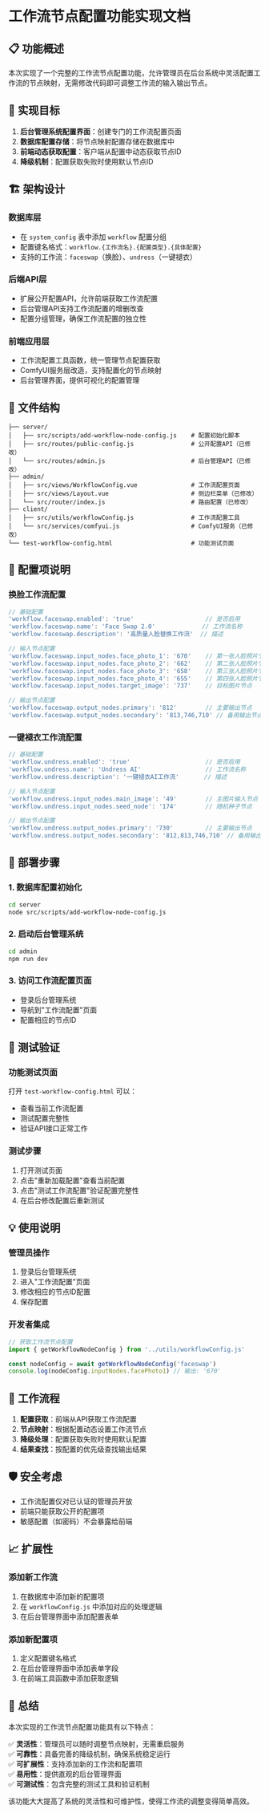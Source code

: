 # 工作流节点配置功能实现文档

## 📋 功能概述

本次实现了一个完整的工作流节点配置功能，允许管理员在后台系统中灵活配置工作流的节点映射，无需修改代码即可调整工作流的输入输出节点。

## 🎯 实现目标

1. **后台管理系统配置界面**：创建专门的工作流配置页面
2. **数据库配置存储**：将节点映射配置存储在数据库中
3. **前端动态获取配置**：客户端从配置中动态获取节点ID
4. **降级机制**：配置获取失败时使用默认节点ID

## 🏗️ 架构设计

### 数据库层
- 在 `system_config` 表中添加 `workflow` 配置分组
- 配置键名格式：`workflow.{工作流名}.{配置类型}.{具体配置}`
- 支持的工作流：`faceswap`（换脸）、`undress`（一键褪衣）

### 后端API层
- 扩展公开配置API，允许前端获取工作流配置
- 后台管理API支持工作流配置的增删改查
- 配置分组管理，确保工作流配置的独立性

### 前端应用层
- 工作流配置工具函数，统一管理节点配置获取
- ComfyUI服务层改造，支持配置化的节点映射
- 后台管理界面，提供可视化的配置管理

## 📁 文件结构

```
├── server/
│   ├── src/scripts/add-workflow-node-config.js    # 配置初始化脚本
│   ├── src/routes/public-config.js                # 公开配置API（已修改）
│   └── src/routes/admin.js                        # 后台管理API（已修改）
├── admin/
│   ├── src/views/WorkflowConfig.vue               # 工作流配置页面
│   ├── src/views/Layout.vue                       # 侧边栏菜单（已修改）
│   └── src/router/index.js                        # 路由配置（已修改）
├── client/
│   ├── src/utils/workflowConfig.js                # 工作流配置工具
│   └── src/services/comfyui.js                    # ComfyUI服务（已修改）
└── test-workflow-config.html                      # 功能测试页面
```

## 🔧 配置项说明

### 换脸工作流配置
```javascript
// 基础配置
'workflow.faceswap.enabled': 'true'                    // 是否启用
'workflow.faceswap.name': 'Face Swap 2.0'             // 工作流名称
'workflow.faceswap.description': '高质量人脸替换工作流'  // 描述

// 输入节点配置
'workflow.faceswap.input_nodes.face_photo_1': '670'    // 第一张人脸照片节点
'workflow.faceswap.input_nodes.face_photo_2': '662'    // 第二张人脸照片节点
'workflow.faceswap.input_nodes.face_photo_3': '658'    // 第三张人脸照片节点
'workflow.faceswap.input_nodes.face_photo_4': '655'    // 第四张人脸照片节点
'workflow.faceswap.input_nodes.target_image': '737'    // 目标图片节点

// 输出节点配置
'workflow.faceswap.output_nodes.primary': '812'        // 主要输出节点
'workflow.faceswap.output_nodes.secondary': '813,746,710' // 备用输出节点（逗号分隔）
```

### 一键褪衣工作流配置
```javascript
// 基础配置
'workflow.undress.enabled': 'true'                     // 是否启用
'workflow.undress.name': 'Undress AI'                  // 工作流名称
'workflow.undress.description': '一键褪衣AI工作流'       // 描述

// 输入节点配置
'workflow.undress.input_nodes.main_image': '49'        // 主图片输入节点
'workflow.undress.input_nodes.seed_node': '174'        // 随机种子节点

// 输出节点配置
'workflow.undress.output_nodes.primary': '730'         // 主要输出节点
'workflow.undress.output_nodes.secondary': '812,813,746,710' // 备用输出节点
```

## 🚀 部署步骤

### 1. 数据库配置初始化
```bash
cd server
node src/scripts/add-workflow-node-config.js
```

### 2. 启动后台管理系统
```bash
cd admin
npm run dev
```

### 3. 访问工作流配置页面
- 登录后台管理系统
- 导航到"工作流配置"页面
- 配置相应的节点ID

## 🧪 测试验证

### 功能测试页面
打开 `test-workflow-config.html` 可以：
- 查看当前工作流配置
- 测试配置完整性
- 验证API接口正常工作

### 测试步骤
1. 打开测试页面
2. 点击"重新加载配置"查看当前配置
3. 点击"测试工作流配置"验证配置完整性
4. 在后台修改配置后重新测试

## 💡 使用说明

### 管理员操作
1. 登录后台管理系统
2. 进入"工作流配置"页面
3. 修改相应的节点ID配置
4. 保存配置

### 开发者集成
```javascript
// 获取工作流节点配置
import { getWorkflowNodeConfig } from '../utils/workflowConfig.js'

const nodeConfig = await getWorkflowNodeConfig('faceswap')
console.log(nodeConfig.inputNodes.facePhoto1) // 输出: '670'
```

## 🔄 工作流程

1. **配置获取**：前端从API获取工作流配置
2. **节点映射**：根据配置动态设置工作流节点
3. **降级处理**：配置获取失败时使用默认配置
4. **结果查找**：按配置的优先级查找输出结果

## 🛡️ 安全考虑

- 工作流配置仅对已认证的管理员开放
- 前端只能获取公开的配置项
- 敏感配置（如密码）不会暴露给前端

## 📈 扩展性

### 添加新工作流
1. 在数据库中添加新的配置项
2. 在 `workflowConfig.js` 中添加对应的处理逻辑
3. 在后台管理界面中添加配置表单

### 添加新配置项
1. 定义配置键名格式
2. 在后台管理界面中添加表单字段
3. 在前端工具函数中添加获取逻辑

## 🎉 总结

本次实现的工作流节点配置功能具有以下特点：

✅ **灵活性**：管理员可以随时调整节点映射，无需重启服务  
✅ **可靠性**：具备完善的降级机制，确保系统稳定运行  
✅ **可扩展性**：支持添加新的工作流和配置项  
✅ **易用性**：提供直观的后台管理界面  
✅ **可测试性**：包含完整的测试工具和验证机制  

该功能大大提高了系统的灵活性和可维护性，使得工作流的调整变得简单高效。
